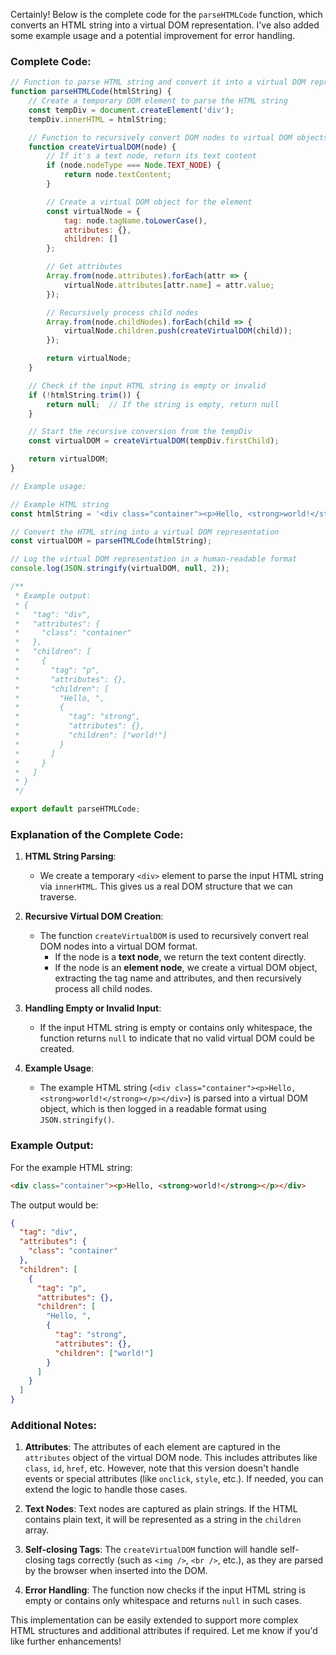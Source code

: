 Certainly! Below is the complete code for the `parseHTMLCode` function, which converts an HTML string into a virtual DOM representation. I've also added some example usage and a potential improvement for error handling.

### Complete Code:

```javascript
// Function to parse HTML string and convert it into a virtual DOM representation
function parseHTMLCode(htmlString) {
    // Create a temporary DOM element to parse the HTML string
    const tempDiv = document.createElement('div');
    tempDiv.innerHTML = htmlString;

    // Function to recursively convert DOM nodes to virtual DOM objects
    function createVirtualDOM(node) {
        // If it's a text node, return its text content
        if (node.nodeType === Node.TEXT_NODE) {
            return node.textContent;
        }

        // Create a virtual DOM object for the element
        const virtualNode = {
            tag: node.tagName.toLowerCase(),
            attributes: {},
            children: []
        };

        // Get attributes
        Array.from(node.attributes).forEach(attr => {
            virtualNode.attributes[attr.name] = attr.value;
        });

        // Recursively process child nodes
        Array.from(node.childNodes).forEach(child => {
            virtualNode.children.push(createVirtualDOM(child));
        });

        return virtualNode;
    }

    // Check if the input HTML string is empty or invalid
    if (!htmlString.trim()) {
        return null;  // If the string is empty, return null
    }

    // Start the recursive conversion from the tempDiv
    const virtualDOM = createVirtualDOM(tempDiv.firstChild);

    return virtualDOM;
}

// Example usage:

// Example HTML string
const htmlString = '<div class="container"><p>Hello, <strong>world!</strong></p></div>';

// Convert the HTML string into a virtual DOM representation
const virtualDOM = parseHTMLCode(htmlString);

// Log the virtual DOM representation in a human-readable format
console.log(JSON.stringify(virtualDOM, null, 2));

/**
 * Example output:
 * {
 *   "tag": "div",
 *   "attributes": {
 *     "class": "container"
 *   },
 *   "children": [
 *     {
 *       "tag": "p",
 *       "attributes": {},
 *       "children": [
 *         "Hello, ",
 *         {
 *           "tag": "strong",
 *           "attributes": {},
 *           "children": ["world!"]
 *         }
 *       ]
 *     }
 *   ]
 * }
 */

export default parseHTMLCode;
```

### Explanation of the Complete Code:

1. **HTML String Parsing**:
   - We create a temporary `<div>` element to parse the input HTML string via `innerHTML`. This gives us a real DOM structure that we can traverse.

2. **Recursive Virtual DOM Creation**:
   - The function `createVirtualDOM` is used to recursively convert real DOM nodes into a virtual DOM format.
     - If the node is a **text node**, we return the text content directly.
     - If the node is an **element node**, we create a virtual DOM object, extracting the tag name and attributes, and then recursively process all child nodes.

3. **Handling Empty or Invalid Input**:
   - If the input HTML string is empty or contains only whitespace, the function returns `null` to indicate that no valid virtual DOM could be created.

4. **Example Usage**:
   - The example HTML string (`<div class="container"><p>Hello, <strong>world!</strong></p></div>`) is parsed into a virtual DOM object, which is then logged in a readable format using `JSON.stringify()`.

### Example Output:

For the example HTML string:

```html
<div class="container"><p>Hello, <strong>world!</strong></p></div>
```

The output would be:

```json
{
  "tag": "div",
  "attributes": {
    "class": "container"
  },
  "children": [
    {
      "tag": "p",
      "attributes": {},
      "children": [
        "Hello, ",
        {
          "tag": "strong",
          "attributes": {},
          "children": ["world!"]
        }
      ]
    }
  ]
}
```

### Additional Notes:

1. **Attributes**: The attributes of each element are captured in the `attributes` object of the virtual DOM node. This includes attributes like `class`, `id`, `href`, etc. However, note that this version doesn't handle events or special attributes (like `onclick`, `style`, etc.). If needed, you can extend the logic to handle those cases.

2. **Text Nodes**: Text nodes are captured as plain strings. If the HTML contains plain text, it will be represented as a string in the `children` array.

3. **Self-closing Tags**: The `createVirtualDOM` function will handle self-closing tags correctly (such as `<img />`, `<br />`, etc.), as they are parsed by the browser when inserted into the DOM.

4. **Error Handling**: The function now checks if the input HTML string is empty or contains only whitespace and returns `null` in such cases.

This implementation can be easily extended to support more complex HTML structures and additional attributes if required. Let me know if you'd like further enhancements!